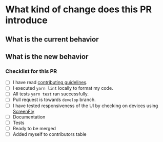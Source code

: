 <!--
    Thank you very much for contributing to coderplex by creating an PR! ❤️
-->

<!--
Please make sure you are familiar with and follow the instructions in the
contributing guidelines (found in the CONTRIBUTING.md file).

Please fill out the information below to expedite the review and (hopefully)
merge of your pull request!
-->

<!-- Is it a Bug fix, feature, docs update, ... -->

# What kind of change does this PR introduce

<!-- You can also link to an open issue here -->

## What is the current behavior

<!-- if this is a feature change -->

## What is the new behavior

<!-- Have you done all of these things?  -->

### Checklist for this PR

<!-- add "N/A" to the end of each line that's irrelevant to your changes -->

<!-- to check an item, place an "x" in the box like so: "- [x] Documentation" -->

* [ ] I have read [contributing guidelines](https://github.com/coderplex/coderplex/blob/develop/.github/CONTRIBUTING.md).
* [ ] I executed `yarn lint` locally to format my code.
* [ ] All tests `yarn test` ran successfully.
* [ ] Pull request is towards `develop` branch.
* [ ] I have tested responsiveness of the UI by checking on devices using [ScreenFly](http://quirktools.com/screenfly/) <!--If change is related to UI then tick this checkbox otherwise mention N/A-->
* [ ] Documentation
* [ ] Tests
* [ ] Ready to be merged <!-- In your opinion, is this ready to be merged as soon as it's reviewed? -->
* [ ] Added myself to contributors table <!-- this is optional, see the contributing guidelines for instructions -->

<!-- feel free to add additional comments -->

<!-- Thank you for contributing! -->
